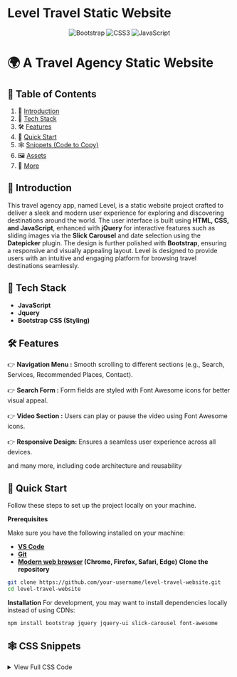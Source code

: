 # Level Travel Static Website

<p align="center">
  <img src="https://img.shields.io/badge/Bootstrap-7952B3?style=for-the-badge&logo=bootstrap&logoColor=white" alt="Bootstrap">
  <img src="https://img.shields.io/badge/CSS3-1572B6?style=for-the-badge&logo=css3&logoColor=white" alt="CSS3">
  <img src="https://img.shields.io/badge/JavaScript-F7DF1E?style=for-the-badge&logo=javascript&logoColor=black" alt="JavaScript">
</p>

# 🌍 A Travel Agency Static Website

## 📖 Table of Contents
1. 🤖 [Introduction](#introduction)
2. 🔧 [Tech Stack](#tech-stack)
3. 🛠 [Features](#features)
4. 🚀 [Quick Start](#quick-start)
5. 🕸️ [Snippets (Code to Copy)](#snippets)
6. 🖼 [Assets](#assets)
7. 📌 [More](#more)

<a id="introduction"></a>
## 🤖 Introduction
This travel agency app, named Level, is a static website project crafted to deliver a sleek and modern user experience for exploring and discovering destinations around the world. The user interface is built using **HTML, CSS, and JavaScript**, enhanced with **jQuery** for interactive features such as sliding images via the **Slick Carousel** and date selection using the **Datepicker** plugin. The design is further polished with **Bootstrap**, ensuring a responsive and visually appealing layout. Level is designed to provide users with an intuitive and engaging platform for browsing travel destinations seamlessly.

<a id="tech-stack"></a>
## 🔧 Tech Stack
- **JavaScript**
- **Jquery**
- **Bootstrap CSS (Styling)**

<a id="features"></a>
## 🛠 Features
👉 **Navigation Menu :** Smooth scrolling to different sections (e.g., Search, Services, Recommended Places, Contact).</br></br>
👉 **Search Form :** Form fields are styled with Font Awesome icons for better visual appeal.</br></br>
👉 **Video Section :** Users can play or pause the video using Font Awesome icons.</br></br>
👉 **Responsive Design:** Ensures a seamless user experience across all devices.</br>

and many more, including code architecture and reusability

<a id="quick-start"></a>
## 🚀 Quick Start
Follow these steps to set up the project locally on your machine.

**Prerequisites**

Make sure you have the following installed on your machine:
- **[VS Code](https://code.visualstudio.com/download)**
- **[Git](https://git-scm.com/)**
- **[Modern web browser](#) (Chrome, Firefox, Safari, Edge)**
**Clone the repository**
```bash
git clone https://github.com/your-username/level-travel-website.git
cd level-travel-website
```
**Installation**
For development, you may want to install dependencies locally instead of using CDNs:
```bash
npm install bootstrap jquery jquery-ui slick-carousel font-awesome
```
## 🕸️ CSS Snippets

<details>
<summary>View Full CSS Code</summary>

```css
:root {
    /* COLORS */
    --color-primary: #ee5057;
    --color-secondary: #111;
    --color-text: #898989;
    --color-light: #f4f4f4;

    /* FONTS */
    --font-primary: 'Open Sans', Helvetica, Arial, sans-serif;
    --font-bold: 700;
    --font-light: 400;
    --font-size-text: 13px;
    --font-size-title: 20px;
    --font-size-section-title: 48px;

    /* SIZE */
    --size-primary: 25px;
    --size-half: calc(var(--size-primary) / 2);
    --size-double: calc(var(--size-primary) * 2);
    --margin-primary: var(--size-primary);
    --margin-half: calc(var(--size-primary) / 2);
    --margin-double: calc(var(--size-primary) * 2);
    --padding-primary: var(--size-primary);
    --padding-half: var(--size-half);
    --padding-double: var(--size-double);
    --height-primary: 120px;
}

html {
    scroll-behavior: smooth;
    scroll-padding-top: 0px;
}

a {
    color: inherit;
    text-decoration: none;
}

/* VIDEO */
.video-container {
    overflow: hidden;
    width: 100%;
    height: 257px;
    position: relative;
}

.video-overlay {
    position: absolute;
    background-color: rgb(0 0 0 / 50%);
    width: 100%;
    height: 257px;
    z-index: 1;
    justify-content: center;
    align-items: center;
    display: flex;
}

.video-control-play , .video-control-pause {
    color: white;
    font-size: var(--font-size-section-title);
    cursor: pointer;
}

.video-control-pause {
    display: none;
}

.video-container video {
    width: 100%;
}

@media (min-width: 768px) {
    .navbar {
        height: var(--height-primary);
    }

    .navbar .navbar-nav .level-nav-link.nav-link {
        padding: var(--padding-double) var(--padding-primary);
    }

    .video-container {
        height: 515px;
    }

    .video-overlay {
        height: 515px;
    }
}

/* NABVAR */
.navbar .navbar-nav .level-nav-link.nav-link {
    padding-right: var(--padding-primary);
    padding-left: var(--padding-primary);
}

.navbar .navbar-nav .level-nav-link.nav-link.active,
.navbar .navbar-nav .level-nav-link.nav-link:hover {
    background-color: var(--color-primary);
    color: white;
}

.navbar-brand {
    display: flex;
    align-items: center;
    justify-content: space-between;
}

.navbar-brand h1 {margin: 0px;}

/* HERO */
.hero {
    position: relative;
    background: url('../images/bg-img-1.jpg') no-repeat center center;
    height: 515px;
    display: flex;
    align-items: center;
    justify-content: center;
}

.search-form {
    background-color: white;
    display: flex;
    align-items: center;
    justify-content: center;
    flex-wrap: wrap;
    gap: var(--size-half);
    padding: var(--padding-double) var(--padding-primary);
}

.form-group {
    flex: 1 25%;/*flex-grow=1, flex-shrink=1, flex-basis=25%*/
    position: relative;
    display: flex;
    align-items: center;
}

.form-group .form-control {
    padding-left: var(--padding-double);
    border-radius: 0;
}

.form-group i {
    position: absolute;
    font-size: var(--font-size-title);
    color: var(--color-primary);
    left: var(--size-half);
}

.btn-primary {
    background-color: var(--color-primary);
    border-radius: 0;
    border: none;
    width: 100%;
    text-transform: uppercase;
    font-weight: var(--font-bold);
}

.btn-primary:hover {
    background-color: #c3343d;
}

.need-help {
    background-color: white;
    padding: 0 var(--padding-double) var(--padding-half);
    font-size: .8rem;
}

/* SUBSCRIBE */
section {
    padding: var(--padding-double) 0;
    position: relative;
}

.section-color {
    background-color: var(--color-primary);
    color: white;
}

.section-title {font-size: var(--font-size-section-title);}
.section-subtitle {font-size: var(--font-size-title);}

.btn-white {
    border: 2px solid white;
    background-color: inherit;
    color: white;
    padding: var(--padding-half) var(--padding-primary);
}

.btn-white:hover {
    background-color: white;
    color: var(--color-primary);
}

/* SERVICES */
.section-down-arrow {
    position: absolute;
    top: 0;
    width: 100%;
    height: var(--height-primary);
}

.article {
    text-align: center;
    margin-top: var(--size-double);
    transition: all .2s ease-in;
    color: var(--color-primary);
    padding: var(--padding-primary);
}

.article:hover {
    scale: 1.1;
    box-shadow: 0 0 7px 0 var(--color-text);
}

.article-icon {
    font-size: 4rem;
    margin-bottom: var(--margin-primary);
}

.article p {
    font-size: var(--font-size-title);
}

.btn-fit {
    width: max-content;
}

/* SLIDER */
.section-gray {
    background-color: var(--color-light);
}

.level-slider-item {
    background-color: white;
    margin-right: var(--margin-half);
}

.level-slider-item img {
    width: 100%;
}

.level-slider-item-container {
    padding: var(--padding-primary);
}

.level-slider-item-container h3 {
    font-size: var(--font-size-title);
    color: var(--color-primary);
}

.level-slider-item-container p {
    font-size: var(--font-size-text);
    color: var(--color-text);
}

/* STAR PLACES */

.star-places {
    background-color: white;
}

.star-places-header {
    background-color: var(--color-primary);
    color: white;
    padding: var(--padding-half);
}

.star-places-header h3 {
    font-size: var(--font-size-title);
    font-weight: var(--font-light);
}

.star-places-header p {
    font-size: var(--font-size-text);
    font-weight: var(--font-light);
    margin: 0;
}

.star-places-body {
    padding-bottom: var(--padding-half);
}

.star-places-body a{
    background-color: var(--color-light);
    display: flex;
    justify-content: flex-start;
    gap: var(--size-primary);
    margin: var(--size-primary);
    align-items: center;
    color: var(--color-secondary);
    transition: all .2s ease-in;
}

.star-places-body a:hover {
    background-color: hwb(0 69% 22%);
}

.star-places-body h4 {
    font-size: var(--font-size-title);
    text-transform: uppercase;
}

/* CONTACT */
.contact-form {
    margin: auto;
    width: 100%;
}

.contact-form .form-control {
    background-color: var(--color-light);
    border: none;
    margin-bottom: var(--size-half);
}

.contact-form .form-group i {
    top: var(--size-half);
}

.map-container {
    padding-bottom: var(--size-half);
    width: 100%;
    height: 100%;
    cursor: grab;
}

/* FOOTER */
.footer {
    background-color: var(--color-secondary);
}

.footer p {
    padding: var(--padding-half) 0px;
    color: white;
    text-align: center;
    margin-bottom: 0px;
}

.footer a {
    color: var(--color-primary);
}
</details> ```
